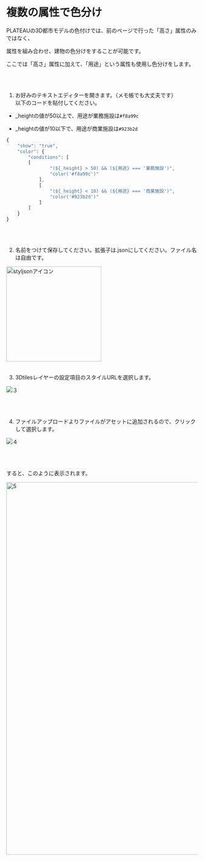 # 複数の属性で色分け

PLATEAUの3D都市モデルの色付けでは、前のページで行った「高さ」属性のみではなく、

属性を組み合わせ、建物の色分けをすることが可能です。

ここでは「高さ」属性に加えて、「用途」という属性も使用し色分けをします。

<br>
<br>

1. お好みのテキストエディターを開きます。（メモ帳でも大丈夫です）<br>以下のコードを貼付してください。

- _heightの値が50以上で、用途が業務施設は`#f8a99c`
  
- _heightの値が10以下で、用途が商業施設は`#923b2d`

```jsx
{
    "show": "true",
    "color": {
        "conditions": [
	    [
                "(${_height} > 50) && (${用途} === '業務施設')",
                "color('#f8a99c')"
            ],
            [
                "(${_height} < 10) && (${用途} === '商業施設')",
                "color('#923b2d')"
            ]
        ]
    }
}
```
<br>
<br>

2. 名前をつけて保存してください。拡張子は.jsonにしてください。ファイル名は自由です。

<img width="250" alt="styljsonアイコン" src="https://github.com/user-attachments/assets/b287be03-7bd8-4e95-b267-79ba284492bc">

<br>
<br>

3. 3Dtilesレイヤーの設定項目のスタイルURLを選択します。


![３](https://github.com/user-attachments/assets/6d3f4fce-6db7-4ea7-a32a-1599d5bbbfa3)

<br>
<br>

4. ファイルアップロードよりファイルがアセットに追加されるので、クリックして選択します。

![４](https://github.com/user-attachments/assets/4f02d780-cc0c-450c-af86-655bf55f4344)

<br>
<br>

すると、このように表示されます。


<img width="980" alt="5" src="https://github.com/user-attachments/assets/162e9acf-7149-4eb4-9e58-678f0d647e5b">
